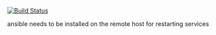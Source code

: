 [![Build Status](https://travis-ci.org/Yannik/ansible-role-letsencrypt.svg?branch=master)](https://travis-ci.org/Yannik/ansible-role-letsencrypt)

ansible needs to be installed on the remote host for restarting services
